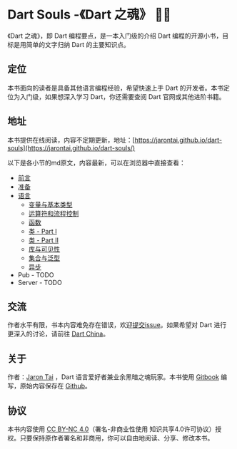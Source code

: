 # Dart Souls -《Dart 之魂》 🎯🔥

《Dart 之魂》，即 Dart 编程要点，是一本入门级的介绍 Dart 编程的开源小书，目标是用简单的文字归纳 Dart 的主要知识点。

## 定位

本书面向的读者是具备其他语言编程经验，希望快速上手 Dart 的开发者。本书定位为入门级，如果想深入学习 Dart，你还需要查阅 Dart 官网或其他进阶书籍。

## 地址

本书提供在线阅读，内容不定期更新，地址：[https://jarontai.github.io/dart-souls](https://jarontai.github.io/dart-souls/) 

以下是各小节的md原文，内容最新，可以在浏览器中直接查看：

* [前言](https://github.com/jarontai/dart-souls/blob/master/foreword.md)
* [准备](https://github.com/jarontai/dart-souls/blob/master/setup.md)
* [语言](https://github.com/jarontai/dart-souls/blob/master/language/index.md)
  * [变量与基本类型](https://github.com/jarontai/dart-souls/blob/master/language/basics.md)
  * [运算符和流程控制](https://github.com/jarontai/dart-souls/blob/master/language/operators.md)
  * [函数](https://github.com/jarontai/dart-souls/blob/master/language/function.md)
  * [类 - Part I](https://github.com/jarontai/dart-souls/blob/master/language/class_i.md)
  * [类 - Part II](https://github.com/jarontai/dart-souls/blob/master/language/class_ii.md)
  * [库与可见性](https://github.com/jarontai/dart-souls/blob/master/language/visibility.md)
  * [集合与泛型](https://github.com/jarontai/dart-souls/blob/master/language/collections.md)
  * [异步](https://github.com/jarontai/dart-souls/blob/master/language/async.md)
* Pub - TODO
* Server - TODO

## 交流

作者水平有限，书本内容难免存在错误，欢迎[提交issue](https://github.com/jarontai/dart-souls/issues/new)。如果希望对 Dart 进行更深入的讨论，请前往 [Dart China](http://www.dart-china.org/)。

## 关于

作者：[Jaron Tai](https://github.com/jarontai) ，Dart 语言爱好者兼业余黑暗之魂玩家。本书使用 [Gitbook](https://legacy.gitbook.com/) 编写，原始内容保存在 [Github](https://github.com/jarontai/dart-souls)。

## 协议

本书内容使用 [CC BY-NC 4.0](http://creativecommons.org/licenses/by-nc/4.0/)（署名-非商业性使用 知识共享4.0许可协议）授权。只要保持原作者署名和非商用，你可以自由地阅读、分享、修改本书。

